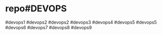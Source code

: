 # repo#DEVOPS
#devops1
#devops2
#devops2
#devops3
#devops4
#devops5
#devops5
#devops6
#devops7
#devops8
#devops9
